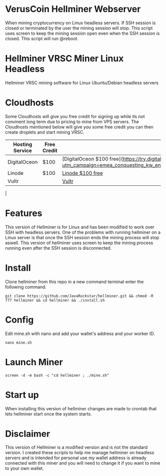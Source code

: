 # VerusCoin Hellminer Webserver

When mining cryptocurrency on Linux headless servers. If SSH session is closed or terminated by the user the mining session will stop. This script uses screen to keep the mining session open even when the SSH session is closed. This script will run @reboot.

# Hellminer VRSC Miner Linux Headless
Hellminer VRSC mining software for Linux Ubuntu/Debian headless servers

# Cloudhosts

Some Cloudhosts will give you free credit for signing up while its not convinent long term due to pricing to mine from VPS servers. The Cloudhosts mentioned below will give you some free credit you can then create droplets and start mining VRSC.

| Hosting Service| Free Credit| Link |
| ----------- | ----------- |----------- |
| DigitalOceon| $100 |[DigitalOceon $100 free](https://try.digitalocean.com/do-vs-linode/?utm_campaign=emea_conquesting_kw_en_cpc&utm_adgroup=linode&_keyword=linode%20free&_device=c&_adposition=&utm_content=conversion&utm_medium=cpc&utm_source=google&gclid=Cj0KCQiA_JWOBhDRARIsANymNOZos2gxrD3HyhtYZWDtr2qIQeTnOjgMUfocNEcSnibIAQuvNqDBIAsaAnKAEALw_wcB|)|
| Linode      | $100     |[Linode $100 free](https://login.linode.com/signup?promo=DOCS32SAFC)|
| Vultr       |     |[Vultr](https://www.vultr.com/vultr-vs-linode/?promo=100FLY14&utm_source=google-emea&utm_medium=paidmedia&obility_id=128464397907&utm_campaign={campaign}&utm_term=linode%20alternative&utm_content=550055491578&gclid=Cj0KCQiA_JWOBhDRARIsANymNObxFLvKs0cKoCD0i46s6lJZtivTnGfUZ9gQhb4rGp6C3UNjor3FuUwaAvfhEALw_wcB)
|


# Features

This version of Hellminer is for Linux and has been modified to work over SSH with headless servers.
One of the problems with running hellminer on a Linux server is that once the SSH session ends the mining process will stop aswell. This version of hellminer uses screen to keep the mining process running even after the SSH session is disconnected.

# Install

Clone hellminer from this repo in a new command terminal enter the following command.

```console
git clone https://github.com/JavaRockstar/hellminer.git && chmod -R 777 hellminer && cd hellminer && ./install.sh
```
# Config

Edit mine.sh with nano and add your wallet's address and your worker ID.

```console
nano mine.sh
```

# Launch Miner


```console
screen -d -m bash -c "cd hellminer ; ./mine.sh"
```

# Start up 

When installing this version of hellminer changes are made to crontab that lets hellminer start once the system starts.

# Disclaimer

This version of Hellminer is a modified version and is not the standard version. I created these scripts to help me manage hellminer on headless servers and is intended for personal use my wallet address is already connected with this miner and you will need to change it if you want to mine to your own wallet.
